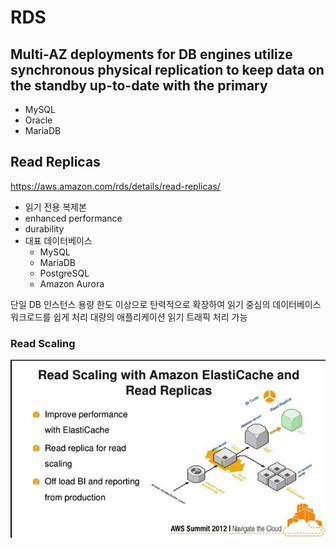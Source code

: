 # RDS

## Multi-AZ deployments for DB engines utilize synchronous physical replication to keep data on the standby up-to-date with the primary
  - MySQL
  - Oracle
  - MariaDB

## Read Replicas
  https://aws.amazon.com/rds/details/read-replicas/

  - 읽기 전용 복제본
  - enhanced performance
  - durability
  - 대표 데이터베이스
    + MySQL
    + MariaDB
    + PostgreSQL
    + Amazon Aurora

  단일 DB 인스턴스 용량 한도 이상으로 탄력적으로 확장하여 읽기 중심의 데이터베이스 워크로드를 쉽게 처리
  대량의 애플리케이션 읽기 트래픽 처리 가능

### Read Scaling
![Alt text](./images/read_scaling.jpg "read scaling")
